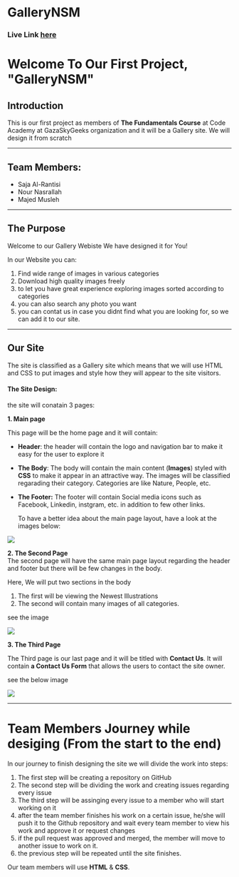 # GalleryNSM
### Live Link [here](https://gsg-fc02.github.io/GalleryNSM/)

# Welcome To Our First Project, "GalleryNSM"
## Introduction
This is our first project as  members of **The Fundamentals Course** at Code Academy at GazaSkyGeeks organization and it will be a Gallery site. We will design it from scratch





---

## Team Members:
- Saja Al-Rantisi
- Nour Nasrallah
- Majed Musleh



---

## The Purpose
Welcome to our Gallery Webiste
We have designed it for You!

In our Website you can:
1. Find wide range of images in various categories
2. Download high quality images freely
3. to let you have great experience exploring images sorted according to categories
4. you can also search any photo you want
5. you can contat us in case you didnt find what you are looking for, so we can add it to our site.



---

  
##   Our Site

The site is classified as a Gallery site which means that we will use HTML and CSS to put images and style how they will appear to the site visitors.

#### **The Site Design:**

the site will conatain 3 pages:

**1. Main page**

  This page will be the home page and it will contain:
  * **Header**:
   the header will contain the logo and navigation bar to make it easy for the user to explore it
  * **The Body**:
   The body will contain the main content (**Images**) styled with **CSS** to make it appear in an attractive way. The images  will  be classified regarading their category. Categories are like Nature, People, etc.
   
 * **The Footer:**
  The footer will contain Social media icons such as Facebook, Linkedin, instgram, etc. in addition to few other links.
  
   
   To have a better idea about the main page layout, have a look at the images below:
   
   

![](https://i.imgur.com/qiTUR7g.png)






**2. The Second Page**   
The second page will have the same main page layout regarding the header and footer but there will be few changes in the body.

Here, We will put two sections in the body
1. The first will be viewing the Newest Illustrations
2. The second will contain many images of all categories.


see the image

![](https://i.imgur.com/ZuWCi38.png)

**3. The Third Page**

The Third page is our last page and it will be titled with **Contact Us**. It will contain **a Contact Us Form** that allows the users to contact the site owner.

see the below image


![](https://i.imgur.com/wW2FcLH.png)



---
# Team Members Journey while desiging (From the start to the end)

In our journey to finish designing the site we will divide the work into steps:

1. The first step will be creating a repository on GitHub
2. The second step will be dividing the work and creating issues regarding every issue
3. The third step will be assinging every issue to a member who will start working on it 
4. after the team member finishes his work on a certain issue, he/she will push it to the Github repository and wait every team member to view his work and approve it or request changes
5. if the pull request was approved and merged, the member will move to another issue to work on it.
6. the previous step will be repeated until the site finishes.

Our team members will use **HTML** & **CSS**.



